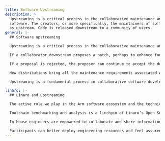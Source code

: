 ```yaml
---
title: Software Upstreaming
description: >
  Upstreaming is a critical process in the collaborative maintenance and development of
  software. The creators, or more specifically, the maintainers of software, are referred to
  as upstream. Code is released downstream to a community of users.
general: |-
  ## Software upstreaming

  Upstreaming is a critical process in the collaborative maintenance and development of software. The creators, or more specifically, the maintainers of software, are referred to as upstream. Code is released downstream to a community of users.

  If a collaborator downstream proposes a patch, perhaps to enhance functionality, improve performance or close a security gap, they push the proposal upstream to the maintainers of the upstream repository. The code maintainer can then decide to incorporate the proposal, or reject it. If incorporated, it is included in a future distribution and pushed downstream. Alternatively, a proposal can be adopted as a patch that is also pushed downstream as an update or bug fix. 

  If a proposal is rejected, the proposer can continue to accept the down streamed distribution or choose to maintain a novel version that is forked or divergent from the mainstream version. Maintainers of the novel version can themselves become down streamers, maintaining a new distribution used for special purposes by particular communities of users, or used in connection with vendor-specific applications.

  New distributions bring all the maintenance requirements associated with being upstream. Novel distributions can become authoritative versions with a vibrant community of collaborators. Over time, the divergence can become so great that links with the original up streamers are broken. However, it is more common that maintainers cherry pick patches from the upstream, particularly those related to security. 

  Upstreaming is a fundamental process in collaborative software development, bringing standardisation, improved performance, enhanced security and evolving functionality to a community of users. Up streamers in turn benefit from the testing efforts and expertise of downstream users. The community benefits from the collaborative and collective efforts of the community. Unintended consequences, such as degraded performance, of improvements in down streamed code are avoided.  A virtuous cycle of improvement and assurance pushes the community forward.

linaro: |-
  ## Linaro and upstreaming

  The active role we play in the Arm software ecosystem and the technical domain experts we employ also result in solutions being upstreamed quicker. Our automated testing capabilities and security expertise ensure products are more secure and of higher quality when they end up in the hands of end users.

  Toolchain benchmarking and analysis is a linchpin of Linaro’s Open Source toolchain community citizenship. It is foundational to overall toolchain quality and Continuous Integration (CI) efforts. The detection of code-speed regressions, code-size regressions and build/boot breakages helps ensure the quality and robustness of Open-Source toolchains.

  In-house engineers are empowered to collaborate and share information across architectures and configurations. The ability to identify problematic commits immediately intimately links them with the upstream project community. Instead of feeling like victims of unanticipated changes, they can exert an almost immediate influence. 

  Participants can better deploy engineering resources and feel assured their investments are protected. Organisations that maintain bespoke solutions can feel confident that they are benchmarked against the best the open source community can offer, protecting their market position particularly in performance sensitive verticals such as HPC.
---
```

